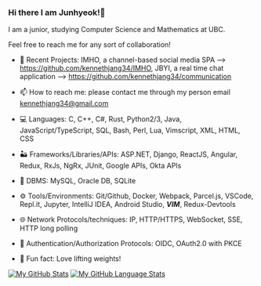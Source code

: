 ### Hi there I am Junhyeok!👋
I am a junior, studying Computer Science and Mathematics at UBC.


Feel free to reach me for any sort of collaboration! 

- 💬 Recent Projects: IMHO, a channel-based social media SPA --> https://github.com/kennethjang34/IMHO, JBYI, a real time chat application --> https://github.com/kennethjang34/communication

- 📫 How to reach me: please contact me through my person email kennethjang34@gmail.com 

- 💻 Languages: C, C++, C#, Rust, Python2/3, Java, JavaScript/TypeScript, SQL, Bash, Perl, Lua, Vimscript, XML, HTML, CSS

- 🏜️ Frameworks/Libraries/APIs: ASP.NET, Django, ReactJS, Angular, Redux, RxJs, NgRx, JUnit, Google APIs, Okta APIs

- 🏬 DBMS: MySQL, Oracle DB, SQLite

- ⚙️ Tools/Environments: Git/Github, Docker, Webpack, Parcel.js, VSCode, Repl.it, Jupyter, IntelliJ IDEA, Android Studio, ***VIM***, Redux-Devtools

- 🌐 Network Protocols/techniques: IP, HTTP/HTTPS, WebSocket, SSE, HTTP long polling

- 👤 Authentication/Authorization Protocols: OIDC, OAuth2.0 with PKCE

- 📜 Fun fact: Love lifting weights!
 

[![My GitHub Stats](https://github-readme-stats.vercel.app/api/?username=kennethjang34&count_private=true&theme=tokyonight&showicons=true)]()
 [![My GitHub Language Stats](https://github-readme-stats.vercel.app/api/top-langs/?username=kennethjang34&count_private=true&langs_count=5&theme=tokyonight)]()
